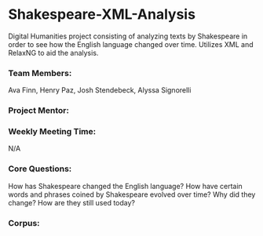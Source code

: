 # Shakespeare-XML-Analysis
Digital Humanities project consisting of analyzing texts by Shakespeare in order to see how the English language changed over time. Utilizes XML and RelaxNG to aid the analysis. 

### Team Members: 
Ava Finn, Henry Paz, Josh Stendebeck, Alyssa Signorelli
### Project Mentor: 

### Weekly Meeting Time: 
N/A
### Core Questions: 
How has Shakespeare changed the English language? How have certain words and phrases coined by Shakespeare evolved over time? Why did they change? How are they still used today?
### Corpus: 

